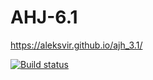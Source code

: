 # AHJ-6.1

https://aleksvir.github.io/ajh_3.1/

[![Build status](https://ci.appveyor.com/api/projects/status/v9vxfb1lk7wc5sky/branch/main?svg=true)](https://ci.appveyor.com/project/AleksVir/AHJ-6.1/branch/main)